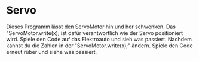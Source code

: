 # Servo

Dieses Programm lässt den ServoMotor hin und her schwenken.
Das "ServoMotor.write(x); ist dafür verantwortlich wie der Servo positioniert wird.
Spiele den Code auf das Elektroauto und sieh was passiert.
Nachdem kannst du die Zahlen in der "ServoMotor.write(x);" ändern.
Spiele den Code erneut rüber und siehe was passiert.


